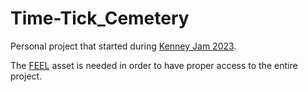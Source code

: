 # Time-Tick_Cemetery

Personal project that started during [Kenney Jam 2023](https://itch.io/jam/kenney-jam-2023).

The [FEEL](https://assetstore.unity.com/packages/tools/particles-effects/feel-183370) asset is needed in order to have proper access to the entire project.
